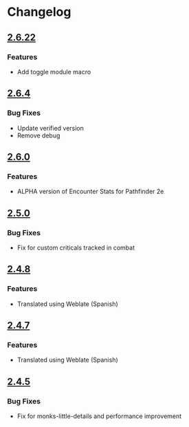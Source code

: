 # Changelog

## [2.6.22](https://github.com/johnnolan/encounter-stats/releases/tag/2.6.22)

### Features

- Add toggle module macro

## [2.6.4](https://github.com/johnnolan/encounter-stats/releases/tag/2.6.4)

### Bug Fixes

- Update verified version
- Remove debug

## [2.6.0](https://github.com/johnnolan/encounter-stats/releases/tag/2.6.0)

### Features

- ALPHA version of Encounter Stats for Pathfinder 2e

## [2.5.0](https://github.com/johnnolan/encounter-stats/releases/tag/2.5.0)

### Bug Fixes

-  Fix for custom criticals tracked in combat

## [2.4.8](https://github.com/johnnolan/encounter-stats/releases/tag/2.4.8)

### Features

-  Translated using Weblate (Spanish)

## [2.4.7](https://github.com/johnnolan/encounter-stats/releases/tag/2.4.7)

### Features

- Translated using Weblate (Spanish)

## [2.4.5](https://github.com/johnnolan/encounter-stats/releases/tag/2.4.5)

### Bug Fixes

- Fix for monks-little-details and performance improvement
